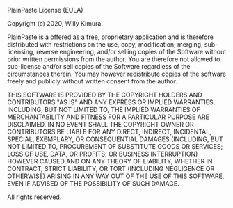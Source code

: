 PlainPaste License (EULA)

Copyright (c) 2020, Willy Kimura.

PlainPaste is a offered as a free, proprietary application and is therefore distributed with restrictions on the use, copy, modification, merging, sub-licensing, reverse engineering, and/or selling copies of the Software without prior written permissions from the author. You are therefore not allowed to sub-license and/or sell copies of the Software regardless of the circumstances therein. You may however redistribute copies of the software freely and publicly without written consent from the author.

THIS SOFTWARE IS PROVIDED BY THE COPYRIGHT HOLDERS AND CONTRIBUTORS "AS IS" AND ANY EXPRESS OR IMPLIED WARRANTIES, INCLUDING, BUT NOT LIMITED TO, THE IMPLIED WARRANTIES OF MERCHANTABILITY AND FITNESS FOR A PARTICULAR PURPOSE ARE DISCLAIMED. IN NO EVENT SHALL THE COPYRIGHT OWNER OR CONTRIBUTORS BE LIABLE FOR ANY DIRECT, INDIRECT, INCIDENTAL, SPECIAL, EXEMPLARY, OR CONSEQUENTIAL DAMAGES (INCLUDING, BUT NOT LIMITED TO, PROCUREMENT OF SUBSTITUTE GOODS OR SERVICES; LOSS OF USE, DATA, OR PROFITS; OR BUSINESS INTERRUPTION) HOWEVER CAUSED AND ON ANY THEORY OF LIABILITY, WHETHER IN CONTRACT, STRICT LIABILITY, OR TORT (INCLUDING NEGLIGENCE OR OTHERWISE) ARISING IN ANY WAY OUT OF THE USE OF THIS SOFTWARE, EVEN IF ADVISED OF THE POSSIBILITY OF SUCH DAMAGE.

All rights reserved.